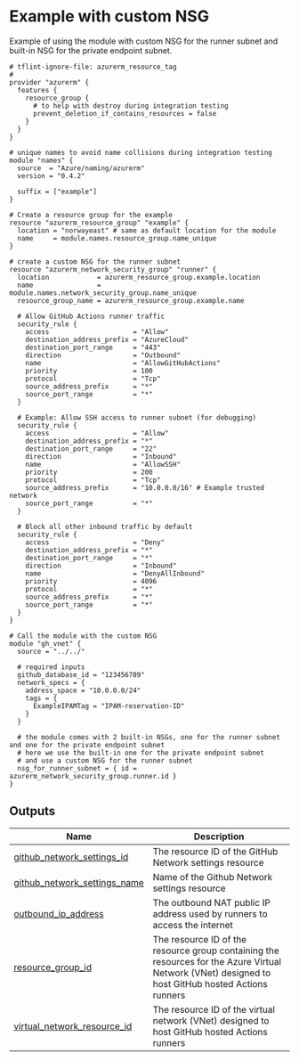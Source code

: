 # Example with custom NSG

Example of using the module with custom NSG for the runner subnet and built-in NSG for the private endpoint subnet.

<!-- BEGIN_TF_DOCS -->

```hcl
# tflint-ignore-file: azurerm_resource_tag
#
provider "azurerm" {
  features {
    resource_group {
      # to help with destroy during integration testing
      prevent_deletion_if_contains_resources = false
    }
  }
}

# unique names to avoid name collisions during integration testing
module "names" {
  source  = "Azure/naming/azurerm"
  version = "0.4.2"

  suffix = ["example"]
}

# Create a resource group for the example
resource "azurerm_resource_group" "example" {
  location = "norwayeast" # same as default location for the module
  name     = module.names.resource_group.name_unique
}

# create a custom NSG for the runner subnet
resource "azurerm_network_security_group" "runner" {
  location            = azurerm_resource_group.example.location
  name                = module.names.network_security_group.name_unique
  resource_group_name = azurerm_resource_group.example.name

  # Allow GitHub Actions runner traffic
  security_rule {
    access                     = "Allow"
    destination_address_prefix = "AzureCloud"
    destination_port_range     = "443"
    direction                  = "Outbound"
    name                       = "AllowGitHubActions"
    priority                   = 100
    protocol                   = "Tcp"
    source_address_prefix      = "*"
    source_port_range          = "*"
  }

  # Example: Allow SSH access to runner subnet (for debugging)
  security_rule {
    access                     = "Allow"
    destination_address_prefix = "*"
    destination_port_range     = "22"
    direction                  = "Inbound"
    name                       = "AllowSSH"
    priority                   = 200
    protocol                   = "Tcp"
    source_address_prefix      = "10.0.0.0/16" # Example trusted network
    source_port_range          = "*"
  }

  # Block all other inbound traffic by default
  security_rule {
    access                     = "Deny"
    destination_address_prefix = "*"
    destination_port_range     = "*"
    direction                  = "Inbound"
    name                       = "DenyAllInbound"
    priority                   = 4096
    protocol                   = "*"
    source_address_prefix      = "*"
    source_port_range          = "*"
  }
}

# Call the module with the custom NSG
module "gh_vnet" {
  source = "../../"

  # required inputs
  github_database_id = "123456789"
  network_specs = {
    address_space = "10.0.0.0/24"
    tags = {
      ExampleIPAMTag = "IPAM-reservation-ID"
    }
  }

  # the module comes with 2 built-in NSGs, one for the runner subnet and one for the private endpoint subnet
  # here we use the built-in one for the private endpoint subnet
  # and use a custom NSG for the runner subnet
  nsg_for_runner_subnet = { id = azurerm_network_security_group.runner.id }
}
```

## Outputs

| Name | Description |
|------|-------------|
| <a name="output_github_network_settings_id"></a> [github\_network\_settings\_id](#output\_github\_network\_settings\_id) | The resource ID of the GitHub Network settings resource |
| <a name="output_github_network_settings_name"></a> [github\_network\_settings\_name](#output\_github\_network\_settings\_name) | Name of the Github Network settings resource |
| <a name="output_outbound_ip_address"></a> [outbound\_ip\_address](#output\_outbound\_ip\_address) | The outbound NAT public IP address used by runners to access the internet |
| <a name="output_resource_group_id"></a> [resource\_group\_id](#output\_resource\_group\_id) | The resource ID of the resource group containing the resources for the Azure Virtual Network (VNet) designed to host GitHub hosted Actions runners |
| <a name="output_virtual_network_resource_id"></a> [virtual\_network\_resource\_id](#output\_virtual\_network\_resource\_id) | The resource ID of the virtual network (VNet) designed to host GitHub hosted Actions runners |
<!-- END_TF_DOCS -->